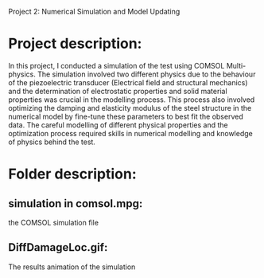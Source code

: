 Project 2: Numerical Simulation and Model Updating
# Project description:
In this project, I conducted a simulation of the test using COMSOL Multi-physics.
The simulation involved two different physics due to the behaviour of the 
piezoelectric transducer (Electrical field and structural mechanics) and the
determination of electrostatic properties and solid material properties was 
crucial in the modelling process. This process also involved optimizing the 
damping and elasticity modulus of the steel structure in the numerical model 
by fine-tune these parameters to best fit the observed data. The careful 
modelling of different physical properties and the optimization process required
skills in numerical modelling and knowledge of physics behind the test.
# Folder description:
## simulation in comsol.mpg:
the COMSOL simulation file
## DiffDamageLoc.gif:
The results animation of the simulation

  
